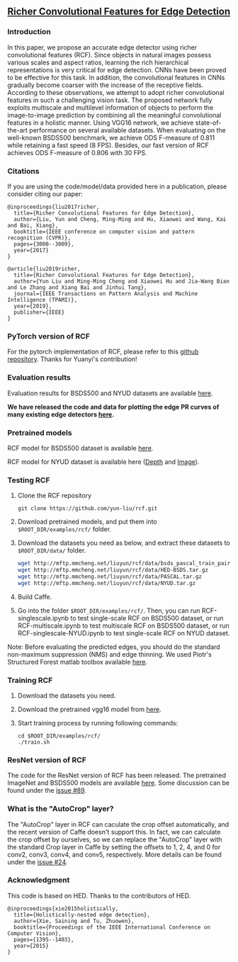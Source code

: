 ## [Richer Convolutional Features for Edge Detection](http://mmcheng.net/rcfedge/)

### Introduction

In this paper, we propose an accurate edge detector using richer convolutional features (RCF). Since objects in natural images possess various scales and aspect ratios, learning the rich hierarchical representations is very critical for edge detection. CNNs have been proved to be effective for this task. In addition, the convolutional features in CNNs gradually become coarser with the increase of the receptive fields. According to these observations, we attempt to adopt richer convolutional features in such a challenging vision task. The proposed network fully exploits multiscale and multilevel information of objects to perform the image-to-image prediction by combining all the meaningful convolutional features in a holistic manner. Using VGG16 network, we achieve state-of-the-art performance on several available datasets. When evaluating on the well-known BSDS500 benchmark, we achieve ODS F-measure of 0.811 while retaining a fast speed (8 FPS). Besides, our fast version of RCF achieves ODS F-measure of 0.806 with 30 FPS.

### Citations

If you are using the code/model/data provided here in a publication, please consider citing our paper:

    @inproceedings{liu2017richer,
      title={Richer Convolutional Features for Edge Detection},
      author={Liu, Yun and Cheng, Ming-Ming and Hu, Xiaowei and Wang, Kai and Bai, Xiang},
      booktitle={IEEE conference on computer vision and pattern recognition (CVPR)},
      pages={3000--3009},
      year={2017}
    }

    @article{liu2019richer,
      title={Richer Convolutional Features for Edge Detection},
      author={Yun Liu and Ming-Ming Cheng and Xiaowei Hu and Jia-Wang Bian and Le Zhang and Xiang Bai and Jinhui Tang},
      journal={IEEE Transactions on Pattern Analysis and Machine Intelligence (TPAMI)},
      year={2019},
      publisher={IEEE}
    }

### PyTorch version of RCF
For the pytorch implementation of RCF, please refer to this [github repository](https://github.com/meteorshowers/RCF-pytorch). Thanks for Yuanyi's contribution!

### Evaluation results

Evaluation results for BSDS500 and NYUD datasets are available [here](http://mftp.mmcheng.net/liuyun/rcf/eval.tar).

**We have released the code and data for plotting the edge PR curves of many existing edge detectors [here](https://github.com/yun-liu/plot-edge-pr-curves).**

### Pretrained models

RCF model for BSDS500 dataset is available [here](http://mftp.mmcheng.net/liuyun/rcf/model/rcf_pretrained_bsds.caffemodel).

RCF model for NYUD dataset is available here ([Depth](http://mftp.mmcheng.net/liuyun/rcf/model/rcf_pretrained_nyud_depth.caffemodel) and [Image](http://mftp.mmcheng.net/liuyun/rcf/model/rcf_pretrained_nyud_image.caffemodel)).

### Testing RCF

1. Clone the RCF repository
    ```Shell
    git clone https://github.com/yun-liu/rcf.git
    ```

2. Download pretrained models, and put them into `$ROOT_DIR/examples/rcf/` folder.

3. Download the datasets you need as below, and extract these datasets to `$ROOT_DIR/data/` folder.

    ```bash
    wget http://mftp.mmcheng.net/liuyun/rcf/data/bsds_pascal_train_pair.lst
    wget http://mftp.mmcheng.net/liuyun/rcf/data/HED-BSDS.tar.gz
    wget http://mftp.mmcheng.net/liuyun/rcf/data/PASCAL.tar.gz
    wget http://mftp.mmcheng.net/liuyun/rcf/data/NYUD.tar.gz
    ```

4. Build Caffe.

5. Go into the folder `$ROOT_DIR/examples/rcf/`. Then, you can run RCF-singlescale.ipynb to test single-scale RCF on BSDS500 dataset, or run RCF-multiscale.ipynb to test multiscale RCF on BSDS500 dataset, or run RCF-singlescale-NYUD.ipynb to test single-scale RCF on NYUD dataset.

Note: Before evaluating the predicted edges, you should do the standard non-maximum suppression (NMS) and edge thinning. We used Piotr's Structured Forest matlab toolbox available [here](https://github.com/pdollar/edges).

### Training RCF

1. Download the datasets you need.

2. Download the pretrained vgg16 model from [here](http://mftp.mmcheng.net/liuyun/rcf/model/5stage-vgg.caffemodel).

3. Start training process by running following commands:

    ```Shell
    cd $ROOT_DIR/examples/rcf/
    ./train.sh
    ```

### ResNet version of RCF

The code for the ResNet version of RCF has been released. The pretrained ImageNet and BSDS500 models are available [here](https://drive.google.com/drive/folders/18X4vDHUTRjmyfDIC0Bbr2gDsQR2KEi7d). Some discussion can be found under the [issue #89](https://github.com/yun-liu/rcf/issues/89).

### What is the "AutoCrop" layer?

The "AutoCrop" layer in RCF can caculate the crop offset automatically, and the recent version of Caffe doesn't support this. In fact, we can calculate the crop offset by ourselves, so we can replace the "AutoCrop" layer with the standard Crop layer in Caffe by setting the offsets to 1, 2, 4, and 0 for conv2, conv3, conv4, and conv5, respectively. More details can be found under the [issue #24](https://github.com/yun-liu/rcf/issues/24).

### Acknowledgment

This code is based on HED. Thanks to the contributors of HED.

    @inproceedings{xie2015holistically,
      title={Holistically-nested edge detection},
      author={Xie, Saining and Tu, Zhuowen},
      booktitle={Proceedings of the IEEE International Conference on Computer Vision},
      pages={1395--1403},
      year={2015}
    }
